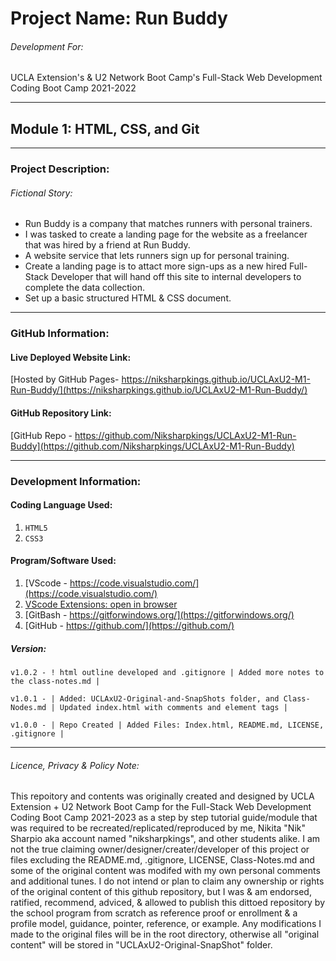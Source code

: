 # Project Name: Run Buddy

###### Development For:

UCLA Extension's & U2 Network Boot Camp's
Full-Stack Web Development Coding Boot Camp 2021-2022

---

## Module 1: HTML, CSS, and Git

---

### Project Description:

###### *Fictional Story:*

- Run Buddy is a company that matches runners with personal trainers.
- I was tasked to create a landing page for the website as a freelancer that was hired by a friend at Run Buddy.
- A website service that lets runners sign up for personal training.
- Create a landing page is to attact more sign-ups as a new hired Full-Stack Developer that will hand off this site to internal developers to complete the data collection.
- Set up a basic structured HTML & CSS document.

---

### GitHub Information:

#### Live Deployed Website Link:

[Hosted by GitHub Pages- https://niksharpkings.github.io/UCLAxU2-M1-Run-Buddy/](https://niksharpkings.github.io/UCLAxU2-M1-Run-Buddy/)

#### GitHub Repository Link:

[GitHub Repo - https://github.com/Niksharpkings/UCLAxU2-M1-Run-Buddy](https://github.com/Niksharpkings/UCLAxU2-M1-Run-Buddy)

---

### Development Information:

#### Coding Language Used:

1) `HTML5`
2) `CSS3`

#### Program/Software Used:

1) [VScode - https://code.visualstudio.com/](https://code.visualstudio.com/)
2) [VScode Extensions: open in browser](https://marketplace.visualstudio.com/items?itemName=techer.open-in-browser)
3) [GitBash - https://gitforwindows.org/](https://gitforwindows.org/)
4) [GitHub - https://github.com/](https://github.com/)

##### Version:

`v1.0.2 - ! html outline developed and .gitignore | Added more notes to the class-notes.md |`

`v1.0.1 - | Added: UCLAxU2-Original-and-SnapShots folder, and Class-Nodes.md | Updated index.html with comments and element tags | `

`v1.0.0 - | Repo Created | Added Files: Index.html, README.md, LICENSE, .gitignore |`

---

###### Licence, Privacy & Policy Note:

This repoitory and contents was originally created and designed by UCLA Extension + U2 Network Boot Camp for the Full-Stack Web Development Coding Boot Camp 2021-2023 as a step by step tutorial guide/module that was required to be recreated/replicated/reproduced by me, Nikita "Nik" Sharpio aka account named "niksharpkings", and other students alike. I am not the true claiming owner/designer/creater/developer of this project or files excluding the README.md, .gitignore, LICENSE, Class-Notes.md and some of the original content was modifed with my own personal comments and additional tunes. I do not intend or plan to claim any ownership or rights of the original content of this github repository, but I was & am endorsed, ratified, recommend, adviced, & allowed to publish this dittoed repository by the school program from scratch as reference proof or enrollment & a profile model, guidance, pointer, reference, or example.  Any modifications I made to the original files will be in the root directory, otherwise all "original content" will be stored in "UCLAxU2-Original-SnapShot" folder.
